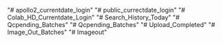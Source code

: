 "# apollo2_currentdate_login" 
"# public_currectdate_login" 
"# Colab_HD_Currentdate_Login" 
"# Search_History_Today" 
"# Qcpending_Batches" 
"# Qcpending_Batches" 
"# Upload_Completed" 
"# Image_Out_Batches" 
"# Imageout" 
